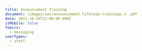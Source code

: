 ```yaml
---
title: Announcement Training
document: /images/cms/announcement-lifeloop-trainings-3-.pdf
date: 2021-10-26T12:00:00.000Z
isMobile: false
topics:
  - messaging
userTypes:
  - staff
---
```

